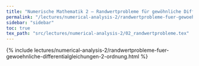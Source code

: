 ```yaml
---
title: "Numerische Mathematik 2 – Randwertprobleme für gewöhnliche Differentialgleichungen 2. Ordnung"
permalink: "/lectures/numerical-analysis-2/randwertprobleme-fuer-gewoehnliche-differentialgleichungen-2-ordnung.html"
sidebar: "sidebar"
toc: true
tex_path: "src/lectures/numerical-analysis-2/02_randwertprobleme.tex"
---
```


{% include lectures/numerical-analysis-2/randwertprobleme-fuer-gewoehnliche-differentialgleichungen-2-ordnung.html %}
